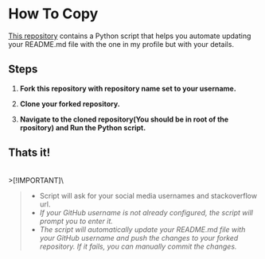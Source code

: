 # How To Copy



[This repository](https://github.com/chathura-de-silva/Chathura-De-Silva) contains a Python script that helps you automate updating your README.md file with the one in my profile but with your details.

## Steps
1. **Fork this repository with repository name set to your username.**

2. **Clone your forked repository.**

3. **Navigate to the cloned repository(You should be in root of the rpository) and Run the Python script.**


## Thats it!
<br>
>[!IMPORTANT]\

>* Script will ask for your social media usernames and stackoverflow url.
>*   _If your GitHub username is not already configured, the script will prompt you to enter it._
>*    _The script will automatically update your README.md file with your GitHub username and push the changes to your forked repository. If it fails, you can manually commit the changes._


